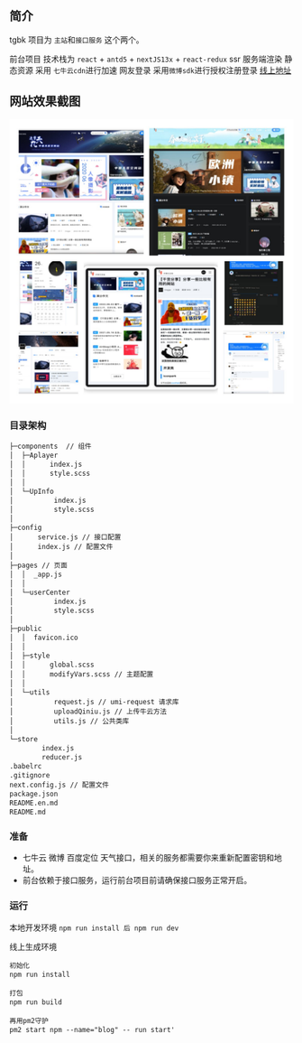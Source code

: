 ## 简介

tgbk 项目为 `主站`和`接口服务` 这个两个。

前台项目 技术栈为 `react` + `antd5` + `nextJS13x` + `react-redux` ssr 服务端渲染
静态资源 采用 `七牛云cdn`进行加速
网友登录 采用`微博sdk`进行授权注册登录
[线上地址](http://lululuting.com "线上地址")

## 网站效果截图

![cover](https://github.com/lululuting/pic/blob/master/preview/tgbk%E6%95%88%E6%9E%9C%E5%9B%BE.jpeg)

### 目录架构

```
├─components  // 组件
│  ├─Aplayer
│  │      index.js
│  │      style.scss
│  │
│  └─UpInfo
│          index.js
│          style.scss
│
├─config
│      service.js // 接口配置
│      index.js // 配置文件
│
├─pages // 页面
│  │  _app.js
│  │
│  └─userCenter
│          index.js
│          style.scss
│
├─public
│  │  favicon.ico
│  │
│  ├─style
│  │      global.scss
│  │      modifyVars.scss // 主题配置
│  │
│  └─utils
│          request.js // umi-request 请求库
│          uploadQiniu.js // 上传牛云方法
│          utils.js // 公共类库
│
└─store
        index.js
        reducer.js
.babelrc
.gitignore
next.config.js // 配置文件
package.json
README.en.md
README.md
```

### 准备

- 七牛云 微博 百度定位 天气接口，相关的服务都需要你来重新配置密钥和地址。
- 前台依赖于接口服务，运行前台项目前请确保接口服务正常开启。

### 运行

本地开发环境 `npm run install 后 npm run dev`

线上生成环境

```
初始化
npm run install

打包
npm run build

再用pm2守护
pm2 start npm --name="blog" -- run start'
```


